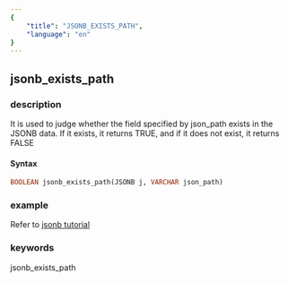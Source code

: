 ```yaml
---
{
    "title": "JSONB_EXISTS_PATH",
    "language": "en"
}
---
```


## jsonb_exists_path

### description

It is used to judge whether the field specified by json_path exists in the JSONB data. If it exists, it returns TRUE, and if it does not exist, it returns FALSE

#### Syntax

```sql
BOOLEAN jsonb_exists_path(JSONB j, VARCHAR json_path)
```

### example

Refer to [jsonb tutorial](../../sql-reference/Data-Types/JSONB.md)

### keywords

jsonb_exists_path


